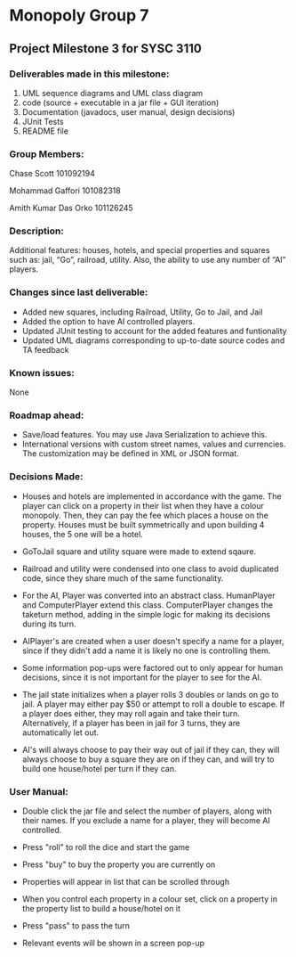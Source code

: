 # Monopoly Group 7

## Project Milestone 3 for SYSC 3110

### Deliverables made in this milestone:

1. UML sequence diagrams and UML class diagram
2. code (source + executable in  a jar file + GUI iteration)
3. Documentation (javadocs, user manual, design decisions)
4. JUnit Tests
5. README file

### Group Members:

Chase Scott 101092194

Mohammad Gaffori 101082318

Amith Kumar Das Orko 101126245

### Description:

Additional features: houses, hotels, and special properties and squares such as: jail, “Go”, railroad, utility. Also, the ability to use any number of “AI” players.

### Changes since last deliverable:

- Added new squares, including Railroad, Utility, Go to Jail, and Jail
- Added the option to have AI controlled players.
- Updated JUnit testing to account for the added features and funtionality
- Updated UML diagrams corresponding to up-to-date source codes and TA feedback

### Known issues:

None

### Roadmap ahead:

- Save/load features. You may use Java Serialization to 
achieve this. 
- International versions with custom street names, values and currencies. 
The customization may be defined in XML or JSON format.

### Decisions Made:

- Houses and hotels are implemented in accordance with the game. The player can click on a property in their list when they have a colour monopoly. Then, they can pay the fee which places a house on the property. Houses must be built symmetrically and upon building 4 houses, the 5 one will be a hotel.

- GoToJail square and utility square were made to extend sqaure.

- Railroad and utility were condensed into one class to avoid duplicated code, since they share much of the same functionality.

- For the AI, Player was converted into an abstract class. HumanPlayer and ComputerPlayer extend this class. ComputerPlayer changes the taketurn method, adding in the simple logic for making its decisions during its turn.

- AIPlayer's are created when a user doesn't specify a name for a player, since if they didn't add a name it is likely no one is controlling them.

- Some information pop-ups were factored out to only appear for human decisions, since it is not important for the player to see for the AI.

- The jail state initializes when a player rolls 3 doubles or lands on go to jail. A player may either pay $50 or attempt to roll a double to escape. If a player does either, they may roll again and take their turn. Alternatively, if a player has been in jail for 3 turns, they are automatically let out.

- AI's will always choose to pay their way out of jail if they can, they will always choose to buy a square they are on if they can, and will try to build one house/hotel per turn if they can.

### User Manual:

-  Double click the jar file and select the number of players, along with their names. If you exclude a name for a player, they will become AI controlled.

- Press "roll" to roll the dice and start the game

- Press "buy" to buy the property you are currently on

- Properties will appear in list that can be scrolled through

- When you control each property in a colour set, click on a property in the property list to build a house/hotel on it

- Press "pass" to pass the turn

- Relevant events will be shown in a screen pop-up

